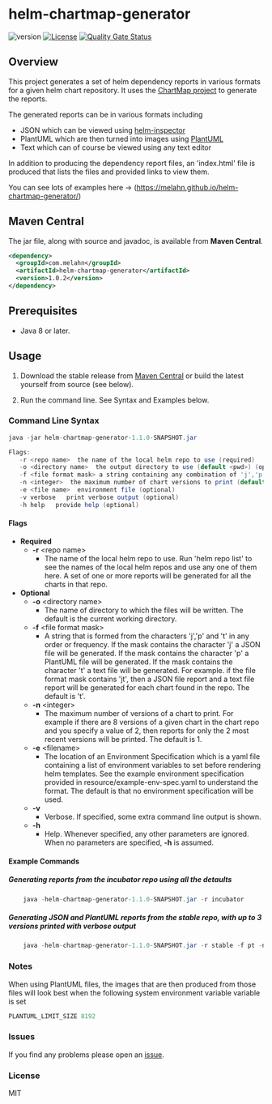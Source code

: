 # helm-chartmap-generator

![version](https://img.shields.io/badge/version-1.0.2-green)
[![License](https://img.shields.io/badge/License-MIT-blue.svg)](https://opensource.org/licenses/MIT)
[![Quality Gate Status](https://sonarcloud.io/api/project_badges/measure?project=melahn_helm-chartmap-generator&metric=alert_status)](https://sonarcloud.io/summary/new_code?id=melahn_helm-chartmap-generator)

## Overview

This project generates a set of helm dependency reports in various formats for a given helm chart repository.  It uses
the [ChartMap project](https://github.com/melahn/helm-chartmap) to generate the reports.  

The generated reports can be in various formats including

* JSON which can be viewed using [helm-inspector](https://github.com/melahn/helm-inspector)  
* PlantUML which are then turned into images using [PlantUML](https://plantuml.com/)
* Text which can of course be viewed using any text editor

In addition to producing the dependency report files, an 'index.html' file is produced that lists the files
and provided links to view them.

You can see lots of examples here -> (<https://melahn.github.io/helm-chartmap-generator/>)

## Maven Central

The jar file, along with source and javadoc, is available from **Maven Central**.  

``` xml
<dependency>
  <groupId>com.melahn</groupId>
  <artifactId>helm-chartmap-generator</artifactId>
  <version>1.0.2</version>
</dependency>
```

## Prerequisites

* Java 8 or later.

## Usage

1. Download the stable release from [Maven Central](https://oss.sonatype.org/service/local/repositories/releases/content/com/melahn/helm-chartmap-generator/1.0.2/helm-chartmap-generator-1.0.2.jar)
or build the latest yourself from source (see below).

2. Run the command line.  See Syntax and Examples below.

### Command Line Syntax

``` java
java -jar helm-chartmap-generator-1.1.0-SNAPSHOT.jar

Flags:
   -r <repo name>  the name of the local helm repo to use (required)
   -o <directory name>  the output directory to use (default <pwd>) (optional)
   -f <file format mask> a string containing any combination of 'j','p' and 't' (default 't') (optional)
   -n <integer>  the maximum number of chart versions to print (default 1) (optional)
   -e <file name>  environment file (optional)
   -v verbose   print verbose output (optional)
   -h help   provide help (optional)
```

#### Flags

* **Required**
  * **-r** \<repo name\>
    * The name of the local helm repo to use.  Run 'helm repo list' to see the names of the local helm repos and use any one of them here.  A set of one or more reports will be generated for all the charts in that repo.  
* **Optional**
  * **-o** \<directory name\>
    * The name of directory to which the files will be written.  The default is the current working directory.
  * **-f** \<file format mask\>
    * A string that is formed from the characters 'j','p' and 't' in any order or frequency.  If the mask contains the character 'j' a JSON file will be generated.  If the mask contains the character 'p' a PlantUML file will be generated. If the mask contains the character 't' a text file will be generated.  For example. if the file format mask contains 'jt', then a JSON file report and a text file report will be generated for each chart found in the repo.  The default is 't'.
  * **-n** \<integer\>
    * The maximum number of versions of a chart to print.  For example if there are 8 versions of a given chart in the chart repo and you specify a value of 2, then reports for only the 2 most recent versions will be printed.  The default is 1.
  * **-e** \<filename\>
    * The location of an Environment Specification which is a yaml file containing a list of environment variables to set before rendering helm templates. See the example environment specification provided in resource/example-env-spec.yaml to understand the format.   The default is that no environment specification will be used.
  * **-v**
    * Verbose.  If specified, some extra command line output is shown.
  * **-h**
    * Help.  Whenever specified, any other parameters are ignored.  When no parameters are specified, **-h** is assumed.

#### Example Commands

##### Generating reports from the incubator repo using all the detaults

``` java
    java -helm-chartmap-generator-1.1.0-SNAPSHOT.jar -r incubator 
```

##### Generating JSON and PlantUML reports from the stable repo, with up to 3 versions printed with verbose output

``` java
    java -helm-chartmap-generator-1.1.0-SNAPSHOT.jar -r stable -f pt -n 3 -v 
```

### Notes

When using PlantUML files, the images that are then produced from those files will look best when the following
system environment variable variable is set

``` java
PLANTUML_LIMIT_SIZE 8192
```

### Issues

If you find any problems please open an [issue](https://github.com/melahn/helm-chartmap-generator/issues).

### License

MIT
